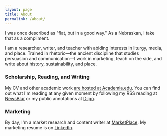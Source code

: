 ```yaml
---
layout: page
title: About
permalink: /about/
---
```


I was once described as "flat, but in a good way." As a Nebraskan, I take that as a compliment.

I am a researcher, writer, and teacher with abiding interests in liturgy, media, and place. Trained in rhetoric—the ancient discipline that studies persuasion and communication—I work in marketing, teach on the side, and write about history, sustainability, and place. 

### Scholarship, Reading, and Writing

My CV and other academic work [are hosted at Academia.edu](https://slu.academia.edu/MatthewMiller). You can find out what I'm reading at any given moment by following my RSS reading at [NewsBlur](http://matthewjmiller.newsblur.com) or my public annotations at [Diigo](https://www.diigo.com/user/matthewjmiller).

### Marketing

By day, I'm a market research and content writer at [MarketPlace](market-pl.com). My marketing resume is on [LinkedIn](https://www.linkedin.com/in/matthewjosiahmiller/).